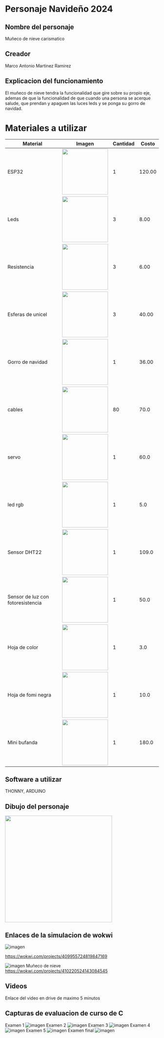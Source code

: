 # Personaje Navideño 2024
## Nombre del personaje
Muñeco de nieve carismatico
## Creador
Marco Antonio Martinez Ramirez
## Explicacion del funcionamiento
El muñeco de nieve tendra la funcionalidad que gire sobre su propio eje, ademas de que la funcionalidad de que cuando una persona se acerque salude, que prendan y apaguen las luces leds y se ponga su gorro de navidad.

# Materiales a utilizar
|Material|Imagen|Cantidad|Costo|
|--|--|--|--|
|ESP32|<img src="https://uelectronics.com/wp-content/uploads/2023/07/AR3691-ESP32-CH340C-USB-Tipo-C-3.jpg" width="150">|1|120.00|
|Leds|<img src="https://aelectronics.com.mx/3324/led-5mm-opaco-rojo.jpg" width="150">|3|8.00|
|Resistencia|<img src="https://solectroshop.com/img/cms/Blog/Resistencia/3_Resistors.webp" width="150">|3|6.00|
|Esferas de unicel|<img src="https://github.com/user-attachments/assets/6d4a3c04-7e5a-42f1-8983-f008d55aa670" width="150">|3|40.00|
|Gorro de navidad|<img src="https://github.com/user-attachments/assets/f1dbdaa9-dfcf-4a97-8d39-502248758633" width="150">|1|36.00|
|cables|<img src="https://www.steren.com.mx/media/catalog/product/cache/0236bbabe616ddcff749ccbc14f38bf2/image/19453a19e/juego-de-80-cables-de-15-cm-tipo-dupont.jpg" width="150">|80|70.0|
|servo|<img src="https://www.steren.com.mx/media/catalog/product/cache/0236bbabe616ddcff749ccbc14f38bf2/image/196043d46/micro-servomotor-con-torque-de-1-8-kgf-cm.jpg" width="150">|1|60.0|
|led rgb|<img src="https://www.steren.com.mx/media/catalog/product/cache/0236bbabe616ddcff749ccbc14f38bf2/image/21726305e/led-de-5-mm-rgb.jpg" width="150">|1|5.0|
|Sensor DHT22|<img src="https://www.geekfactory.mx/wp-content/uploads/2014/04/dht22-sensor-de-temperatura-y-humedad-relativa.jpg" width="150">|1|109.0|
|Sensor de luz con fotoresistencia|<img src="https://encrypted-tbn0.gstatic.com/images?q=tbn:ANd9GcRE5eLnNLSkNlHWIMRxGJLO9-Z-zAiPSbVFMw&s" width="150">|1|50.0|
|Hoja de color|<img src="https://github.com/user-attachments/assets/8e44d6b3-6b8e-414d-bacf-d7ff28a2f5de" width="150">|1|3.0|
|Hoja de fomi negra|<img src="https://github.com/user-attachments/assets/a2c58acb-59f4-4bab-bd0a-c93ba542401a" width="150">|1|10.0|
|Mini bufanda|<img src="https://github.com/user-attachments/assets/ae168a02-5805-44c6-baae-7091127885ee" width="150">|1|180.0|


## Software a utilizar
THONNY, 
ARDUINO

## Dibujo del personaje
<img src="https://github.com/user-attachments/assets/77af5cb9-7b69-4f11-a8cc-59c503463fc1" width="350">


## Enlaces de la simulacion de wokwi
![imagen](https://github.com/user-attachments/assets/391f8cf4-cd98-4c0d-a475-c55cd822d1c8)

https://wokwi.com/projects/409955724819847169

![imagen](https://github.com/user-attachments/assets/ef91bbba-151b-4424-b9dd-0044c1195345)
Muñeco de nieve
https://wokwi.com/projects/410220524143084545
## Videos
Enlace del video en drive de maximo 5 minutos

## Capturas de evaluacion de curso de C
Examen 1
![imagen](https://github.com/user-attachments/assets/b4599b87-e957-4ad1-8787-383df798c5ec)
Examen 2
![imagen](https://github.com/user-attachments/assets/2c9e8528-73a0-42ed-99c1-85279b05a7b6)
Examen 3
![imagen](https://github.com/user-attachments/assets/19e966d2-86cc-4c66-b46d-45b02e54861d)
Examen 4
![imagen](https://github.com/user-attachments/assets/dd37f45c-3c4c-4863-9c0a-597851154c9f)
Examen 5
![imagen](https://github.com/user-attachments/assets/72985318-6d48-475f-b066-7e28c110437c)
Examen final
![imagen](https://github.com/user-attachments/assets/d77d84b0-996f-40cb-8a77-6b0717ecc2e9)





